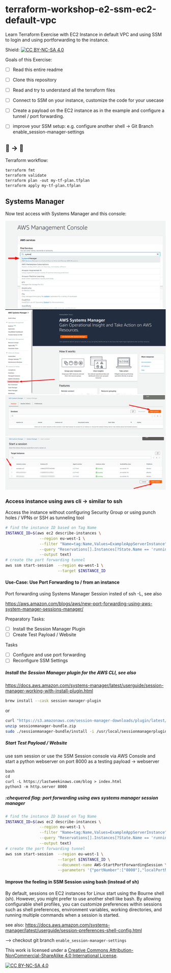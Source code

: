 # terraform-workshop-e2-ssm-ec2-default-vpc
Learn Terraform Exercise with EC2 Instance in default VPC and using SSM to login and using portforwarding to the instance.

Shield: [![CC BY-NC-SA 4.0][cc-by-nc-sa-shield]][cc-by-nc-sa]

Goals of this Exercise:

- [ ] Read this entire readme

- [ ] Clone this repository

- [ ] Read and try to understand all the terraform files
- [ ] Connect to SSM on your instance, customize the code for your usecase
- [ ] Create a payload on the EC2 instance as in the example and configure a tunnel / port forwarding.
- [ ] improve your SSM setup: e.g. configure another shell -> Git Branch enable_session-manager-settings

## 🚧 -> 🚀

Terraform workflow:

```
terraform fmt
terraform validate
terraform plan -out my-tf-plan.tfplan
terraform apply my-tf-plan.tfplan
```

## Systems Manager

Now test access with Systems Manager and this console:

![AWS Systems Manager Console Step 1](./docs/AWS_SSM_E2_Step_1.png)
![AWS Systems Manager Console Step 2](./docs/AWS_SSM_E2_Step_2.png)
![AWS Systems Manager Console Step 3](./docs/AWS_SSM_E2_Step_3.png)
![AWS Systems Manager Console Step 4](./docs/AWS_SSM_E2_Step_4.png)

### Access instance using aws cli -> similar to ssh

Access the instance without configuring Security Group or using punch holes / VPNs or SSH as tunneling tool

```bash
# find the instance ID based on Tag Name
INSTANCE_ID=$(aws ec2 describe-instances \
               --region eu-west-1 \
               --filter "Name=tag:Name,Values=ExampleAppServerInstance" \
               --query "Reservations[].Instances[?State.Name == 'running'].InstanceId[]" \
               --output text)
# create the port forwarding tunnel
aws ssm start-session  --region eu-west-1 \
                       --target $INSTANCE_ID
```
#### Use-Case: Use Port Forwarding to / from an instance

Port forwarding using Systems Manager Session insted of ssh -L, see also

https://aws.amazon.com/blogs/aws/new-port-forwarding-using-aws-system-manager-sessions-manager/

Preparatory Tasks:
- [ ] Install the Session Manager Plugin
- [ ] Create Test Payload / Website

Tasks
- [ ] Configure and use port forwarding
- [ ] Reconfigure SSM Settings

##### Install the Session Manager plugin for the AWS CLI, see also

https://docs.aws.amazon.com/systems-manager/latest/userguide/session-manager-working-with-install-plugin.html

```bash
brew install --cask session-manager-plugin
```
or

```bash
curl "https://s3.amazonaws.com/session-manager-downloads/plugin/latest/mac/sessionmanager-bundle.zip" -o "sessionmanager-bundle.zip"
unzip sessionmanager-bundle.zip
sudo ./sessionmanager-bundle/install -i /usr/local/sessionmanagerplugin -b /usr/local/bin/session-manager-plugin
```

##### Start Test Payload / Website

use ssm session or use the SSM Session console via AWS Console and start a python webserver on port 8000 as a testing payload -> webserver

```
bash
cd
curl -L https://lastweekinaws.com/blog > index.html
python3 -m http.server 8000
```

##### :chequered flag: port forwarding using aws systems manager session manager

```bash
# find the instance ID based on Tag Name
INSTANCE_ID=$(aws ec2 describe-instances \
               --region eu-west-1 \
               --filter "Name=tag:Name,Values=ExampleAppServerInstance" \
               --query "Reservations[].Instances[?State.Name == 'running'].InstanceId[]" \
               --output text)
# create the port forwarding tunnel
aws ssm start-session  --region eu-west-1 \
                       --target $INSTANCE_ID \
                       --document-name AWS-StartPortForwardingSession \
                       --parameters '{"portNumber":["8000"],"localPortNumber":["9999"]}'
```

#### Improve the feeling in SSM Session using bash (instead of sh)

By default, sessions on EC2 instances for Linux start using the Bourne shell (sh). However, you might prefer to use another shell like bash. By allowing configurable shell profiles, you can customize preferences within sessions such as shell preferences, environment variables, working directories, and running multiple commands when a session is started.

see also: https://docs.aws.amazon.com/systems-manager/latest/userguide/session-preferences-shell-config.html

--> checkout git branch `enable_session-manager-settings`


This work is licensed under a
[Creative Commons Attribution-NonCommercial-ShareAlike 4.0 International License][cc-by-nc-sa].

[![CC BY-NC-SA 4.0][cc-by-nc-sa-image]][cc-by-nc-sa]

[cc-by-nc-sa]: http://creativecommons.org/licenses/by-nc-sa/4.0/
[cc-by-nc-sa-image]: https://licensebuttons.net/l/by-nc-sa/4.0/88x31.png
[cc-by-nc-sa-shield]: https://img.shields.io/badge/License-CC%20BY--NC--SA%204.0-lightgrey.svg
